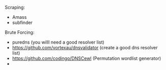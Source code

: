 Scraping:
  - Amass
  - subfinder


Brute Forcing:
  - puredns (you willl need a good resolver list)
  - https://github.com/vortexau/dnsvalidator (create a good dns resolver list)
  - https://github.com/codingo/DNSCewl (Permutation wordlist generator)
  - 
